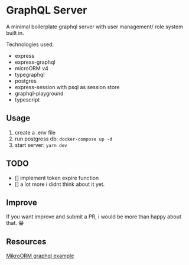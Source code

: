# GraphQL Server

A minimal boilerplate graphql server with user management/ role system built in.

Technologies used:

- express
- express-graphql
- microORM v4
- typegraphql
- postgres
- express-session with psql as session store
- graphql-playground
- typescript

## Usage

1. create a .env file
2. run postgress db: `docker-compose up -d`
3. start server: `yarn dev`

## TODO

- [] implement token expire function
- [] a lot more i didnt think about it yet.

## Improve

If you want improve and submit a PR, i would be more than happy about that. 😁

## Resources

[MikroORM graphql example](https://github.com/driescroons/mikro-orm-graphql-example)
